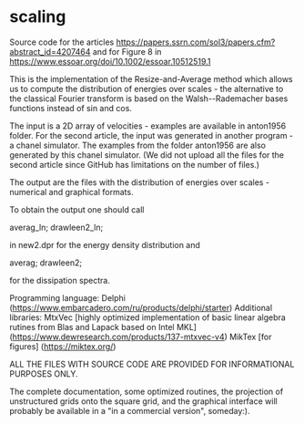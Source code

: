 # scaling
Source code for the articles
   https://papers.ssrn.com/sol3/papers.cfm?abstract_id=4207464
   and for Figure 8 in
   https://www.essoar.org/doi/10.1002/essoar.10512519.1 

This is the implementation of the Resize-and-Average method which allows
us to compute the distribution of energies over scales - the alternative to the
classical Fourier transform is based on the Walsh--Rademacher bases functions
instead of sin and cos.

The input is a 2D array of velocities - examples are available in anton1956 folder.
For the second article, the input was generated in another program - a chanel simulator.
The examples from the folder anton1956 are also generated by this chanel simulator.
(We did not upload all the files for the second article since GitHub has limitations on the number of files.) 

The output are the files with the distribution of energies over scales - numerical
and graphical formats.

To obtain the output one should call

averag_ln;
drawleen2_ln; 

in new2.dpr for the energy density distribution and

averag;
drawleen2;

for the dissipation spectra.

Programming language: Delphi   (https://www.embarcadero.com/ru/products/delphi/starter)
Additional libraries: MtxVec  [highly optimized implementation of basic linear
                              algebra rutines from Blas and Lapack based on Intel MKL]
                              (https://www.dewresearch.com/products/137-mtxvec-v4) 
                      MikTex  [for figures] (https://miktex.org/)


ALL THE FILES WITH SOURCE CODE ARE PROVIDED FOR INFORMATIONAL PURPOSES ONLY.

The complete documentation, some optimized routines, the projection of unstructured grids
onto the square grid, and the graphical interface will probably be available in a "in a commercial version", someday:). 




